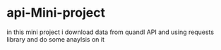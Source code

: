 # api-Mini-project
in this mini project i download data from quandl API and using requests library and do some anaylsis on it 
